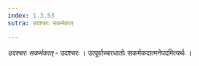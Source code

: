 ```yaml
---
index: 1.3.53
sutra: उदश्चरः सकर्मकात्

---
```

_उदश्चरः सकर्मकात्_ - उदश्चरः । उत्पूर्वाच्चरधातोः सकर्मकदात्मनेपदमित्यर्थः । 